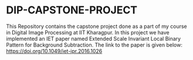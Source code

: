 # DIP-CAPSTONE-PROJECT
This Repository contains the capstone project done as a part of my course in Digital Image Processing at IIT Kharagpur.
In this project we have implemented an IET paper named Extended Scale Invariant Local Binary Pattern for Background Subtraction. The link to the paper is given below:
 https://doi.org/10.1049/iet-ipr.2016.1026
